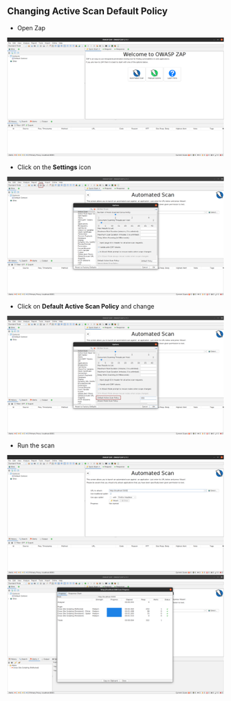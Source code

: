 ## Changing Active Scan Default Policy

- Open Zap

![](./img/6.png)

- Click on the **Settings** icon

![](./img/3.png)

- Click on **Default Active Scan Policy** and change

![](./img/2.png)

- Run the scan

![](./img/4.png)
![](./img/1.png)
